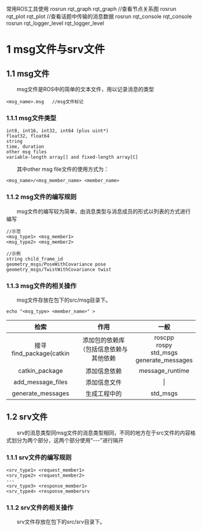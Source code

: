 常用ROS工具使用
rosrun rqt_graph rqt_graph  //查看节点关系图
rosrun rqt_plot rqt_plot  //查看话题中传输的消息数据
rosrun rqt_console rqt_console
rosrun rqt_logger_level rqt_logger_level

# 1 msg文件与srv文件
## 1.1 msg文件
&#8195;&#8195;msg文件是ROS中的简单的文本文件，用以记录消息的类型
```
<msg_name>.msg   //msg文件标记
```
### 1.1.1 msg文件类型
```
int8, int16, int32, int64 (plus uint*)
float32, float64
string
time, duration
other msg files
variable-length array[] and fixed-length array[C]
```
&#8195;&#8195;其中other msg file文件的使用方式为：
```
<msg_name>/<msg_member_name> <member_name>
```
### 1.1.2 msg文件的编写规则
&#8195;&#8195;msg文件的编写较为简单，由消息类型与消息成员的形式以列表的方式进行编写
```
//示范
<msg_type1> <msg_member1>
<msg_type2> <msg_member2>   

//示例
string child_frame_id
geometry_msgs/PoseWithCovariance pose
geometry_msgs/TwistWithCovariance twist
```
### 1.1.3 msg文件的相关操作
&#8195;&#8195;msg文件存放在包下的src/msg目录下。
```
echo "<msg_type> <member_name>" >
```
|检索|作用|一般|
|:-:|:-:|:-:|
|搜寻find_package(catkin|添加包的依赖库（包括信息依赖与其他依赖|roscpp</br>rospy</br>std_msgs</br>generate_messages|
|catkin_package|添加信息依赖|message_runtime|
|add_message_files|添加信息文件|\|
|generate_messages|生成工程中的|std_msgs|

##  1.2 srv文件
&#8195;&#8195;srv的消息类型同msg文件的消息类型相同，不同的地方在于src文件的内容格式划分为两个部分，这两个部分使用“---”进行隔开
### 1.1.1 srv文件的编写规则
```
<srv_type1> <request_member1>
<srv_type2> <request_member2>
---
<srv_type3> <response_member1>
<srv_type4> <response_membersrv
```
### 1.1.2 srv文件的相关操作
&#8195;&#8195;srv文件存放在包下的src/srv目录下。
